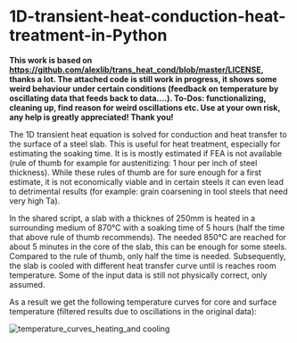 # 1D-transient-heat-conduction-heat-treatment-in-Python

**This work is based on https://github.com/alexlib/trans_heat_cond/blob/master/LICENSE, thanks a lot. 
The attached code is still work in progress, it shows some weird behaviour under certain conditions (feedback on temperature by oscillating data that feeds back to data....).
To-Dos: functionalizing, cleaning up, find reason for weird oscillations etc.
Use at your own risk, any help is greatly appreciated! Thank you!**

The 1D transient heat equation is solved for conduction and heat transfer to the surface of a steel slab. This is useful for heat treatment, especially for estimating the soaking time. It is is mostly estimated if FEA is not available (rule of thumb for example for austenitizing: 1 hour per inch of steel thickness). 
While these rules of thumb are for sure enough for a first estimate, it is not economically viable and in certain steels it can even lead to detrimental results (for example: grain coarsening in tool steels that need very high Ta).

In the shared script, a slab with a thicknes of 250mm is heated in a surrounding medium of 870°C with a soaking time of 5 hours (half the time that above rule of thumb recommends). The needed 850°C are reached for about 5 minutes in the core of the slab, this can be enough for some steels. Compared to the rule of thumb, only half the time is needed. 
Subsequently, the slab is cooled with different heat transfer curve until is reaches room temperature. Some of the input data is still not physically correct, only assumed. 

As a result we get the following temperature curves for core and surface temperature (filtered results due to oscillations in the original data):

![temperature_curves_heating_and cooling](https://github.com/emefff/1D-transient-heat-conduction-heat-treatment-in-Python/assets/89903493/24042ab9-d6e2-4803-9c32-f939d7c1103c)




